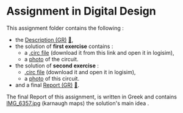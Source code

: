# Assignment in Digital Design

This assignment folder contains the following :
* the [Description (GR)](https://github.com/tsingi-chris/CSD-Auth/blob/main/2nd%20Semester/Digital%20Design/Semester%20Assignment/%CE%95%CF%81%CE%B3%CE%B1%CF%83%CE%AF%CE%B1%20%CE%95%CE%BE%CE%B1%CE%BC%CE%AE%CE%BD%CE%BF%CF%85%202021%20-%20online.pdf) [💾](https://github.com/tsingi-chris/CSD-Auth/raw/main/2nd%20Semester/Digital%20Design/Semester%20Assignment/%CE%95%CF%81%CE%B3%CE%B1%CF%83%CE%AF%CE%B1%20%CE%95%CE%BE%CE%B1%CE%BC%CE%AE%CE%BD%CE%BF%CF%85%202021%20-%20online.pdf),
* the solution of __first exercise__ contains :
    * a [.circ file](https://drive.google.com/file/d/1unWn9bMHct3keWS1cIxkv2SJooHwOvJw/view?usp=sharing) (download it from this link and open it in logisim),
    * a [photo](https://github.com/tsingi-chris/CSD-Auth/blob/main/2nd%20Semester/Digital%20Design/Semester%20Assignment/%CE%95%CF%81%CE%B3%CE%B1%CF%83%CE%AF%CE%B1%20%CE%95%CE%BE%CE%B1%CE%BC%CE%AE%CE%BD%CE%BF%CF%85%20%CE%96%CE%AE%CF%84%CE%B7%CE%BC%CE%B1%20%CE%91'.png) of the circuit.
* the solution of __second exercise__ :
    * [.circ file](https://drive.google.com/file/d/1umZaadyj7sK3-3MlCCde9bXkKjVR9gYV/view?usp=sharing) (download it and open it in logisim),
    * a [photo](https://github.com/tsingi-chris/CSD-Auth/blob/main/2nd%20Semester/Digital%20Design/Semester%20Assignment/%CE%95%CF%81%CE%B3%CE%B1%CF%83%CE%AF%CE%B1%20%CE%95%CE%BE%CE%B1%CE%BC%CE%AE%CE%BD%CE%BF%CF%85%20%CE%96%CE%AE%CF%84%CE%B7%CE%BC%CE%B1%20%CE%92'.png) of this circuit.
* and a final [Report (GR)](https://github.com/tsingi-chris/CSD-Auth/blob/main/2nd%20Semester/Digital%20Design/Semester%20Assignment/Assignment%20Report.pdf) [💾](https://github.com/tsingi-chris/CSD-Auth/raw/main/2nd%20Semester/Digital%20Design/Semester%20Assignment/Assignment%20Report.pdf).


The final Report of this assignment, is written in Greek and contains [IMG_6357.jpg](https://github.com/tsingi-chris/CSD-Auth/blob/main/2nd%20Semester/Digital%20Design/Semester%20Assignment/IMG_6357.JPG) (karnaugh maps) the solution's main idea . 